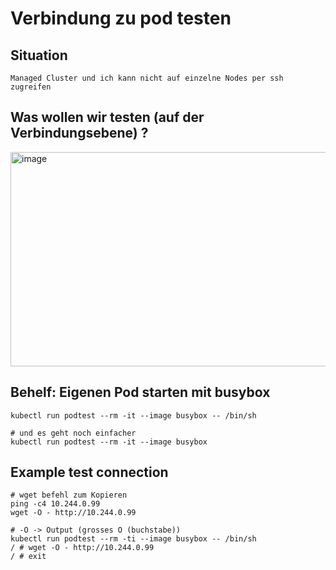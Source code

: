# Verbindung zu pod testen 

## Situation 

```
Managed Cluster und ich kann nicht auf einzelne Nodes per ssh zugreifen
```

## Was wollen wir testen (auf der Verbindungsebene) ?

<img width="900" height="343" alt="image" src="https://github.com/user-attachments/assets/937221ca-20ff-4b1f-926c-cee1f5923f60" />


## Behelf: Eigenen Pod starten mit busybox 

```
kubectl run podtest --rm -it --image busybox -- /bin/sh
```

```
# und es geht noch einfacher
kubectl run podtest --rm -it --image busybox 
```

## Example test connection 

```
# wget befehl zum Kopieren
ping -c4 10.244.0.99
wget -O - http://10.244.0.99
```

```
# -O -> Output (grosses O (buchstabe)) 
kubectl run podtest --rm -ti --image busybox -- /bin/sh
/ # wget -O - http://10.244.0.99
/ # exit 
```
